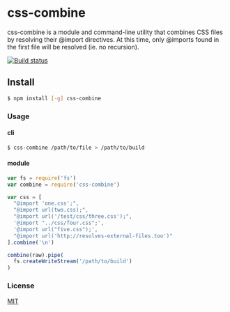 # css-combine
css-combine is a module and command-line utility that combines CSS files by resolving their @import directives. At this time, only @imports found in the first file will be resolved (ie. no recursion).

[![Build status](https://travis-ci.org/michaelrhodes/css-combine.png?branch=master)](https://travis-ci.org/michaelrhodes/css-combine)

## Install
``` sh
$ npm install [-g] css-combine
```

### Usage
#### cli
``` sh
$ css-combine /path/to/file > /path/to/build
```

#### module
``` js
var fs = require('fs')
var combine = require('css-combine')

var css = [
  "@import 'one.css';",
  "@import url(two.css);",
  "@import url('/test/css/three.css');",
  '@import "../css/four.css";',
  '@import url("five.css");',
  "@import url('http://resolves-external-files.too')"
].combine('\n')

combine(raw).pipe(
  fs.createWriteStream('/path/to/build')
)
```

### License
[MIT](http://opensource.org/licenses/MIT)

